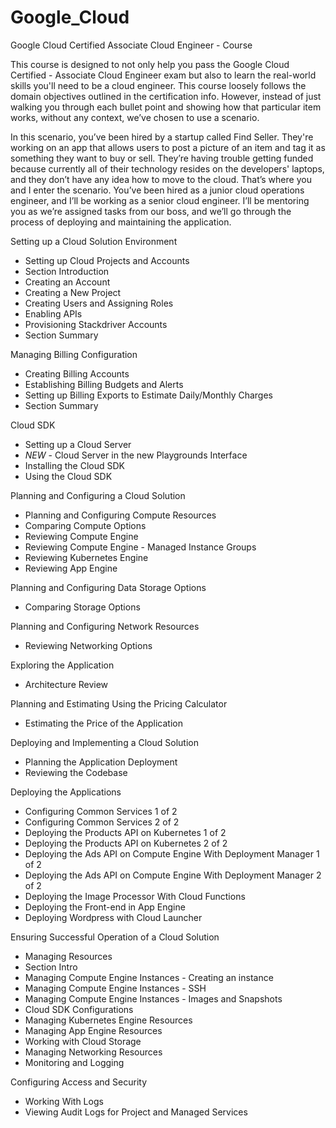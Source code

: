 # Google_Cloud
Google Cloud Certified Associate Cloud Engineer - Course

This course is designed to not only help you pass the Google Cloud Certified - Associate Cloud Engineer exam but also to learn the real-world skills you'll need to be a cloud engineer. This course loosely follows the domain objectives outlined in the certification info. However, instead of just walking you through each bullet point and showing how that particular item works, without any context, we’ve chosen to use a scenario.


In this scenario, you’ve been hired by a startup called Find Seller. They're working on an app that allows users to post a picture of an item and tag it as something they want to buy or sell. They’re having trouble getting funded because currently all of their technology resides on the developers' laptops, and they don’t have any idea how to move to the cloud. That’s where you and I enter the scenario. You’ve been hired as a junior cloud operations engineer, and I’ll be working as a senior cloud engineer. I’ll be mentoring you as we’re assigned tasks from our boss, and we’ll go through the process of deploying and maintaining the application.

Setting up a Cloud Solution Environment
- Setting up Cloud Projects and Accounts
- Section Introduction
- Creating an Account
- Creating a New Project
- Creating Users and Assigning Roles
- Enabling APIs
- Provisioning Stackdriver Accounts
- Section Summary

Managing Billing Configuration
- Creating Billing Accounts
- Establishing Billing Budgets and Alerts
- Setting up Billing Exports to Estimate Daily/Monthly Charges
- Section Summary

Cloud SDK
- Setting up a Cloud Server
- *NEW* - Cloud Server in the new Playgrounds Interface
- Installing the Cloud SDK
- Using the Cloud SDK

Planning and Configuring a Cloud Solution
- Planning and Configuring Compute Resources
- Comparing Compute Options
- Reviewing Compute Engine
- Reviewing Compute Engine - Managed Instance Groups
- Reviewing Kubernetes Engine
- Reviewing App Engine

Planning and Configuring Data Storage Options
- Comparing Storage Options

Planning and Configuring Network Resources
- Reviewing Networking Options

Exploring the Application
- Architecture Review

Planning and Estimating Using the Pricing Calculator
- Estimating the Price of the Application

Deploying and Implementing a Cloud Solution
- Planning the Application Deployment
- Reviewing the Codebase

Deploying the Applications
- Configuring Common Services 1 of 2
- Configuring Common Services 2 of 2
- Deploying the Products API on Kubernetes 1 of 2
- Deploying the Products API on Kubernetes 2 of 2
- Deploying the Ads API on Compute Engine With Deployment Manager 1 of 2
- Deploying the Ads API on Compute Engine With Deployment Manager 2 of 2
- Deploying the Image Processor With Cloud Functions
- Deploying the Front-end in App Engine
- Deploying Wordpress with Cloud Launcher

Ensuring Successful Operation of a Cloud Solution
- Managing Resources
- Section Intro
- Managing Compute Engine Instances - Creating an instance
- Managing Compute Engine Instances - SSH
- Managing Compute Engine Instances - Images and Snapshots
- Cloud SDK Configurations
- Managing Kubernetes Engine Resources
- Managing App Engine Resources
- Working with Cloud Storage
- Managing Networking Resources
- Monitoring and Logging

Configuring Access and Security
- Working With Logs
- Viewing Audit Logs for Project and Managed Services

